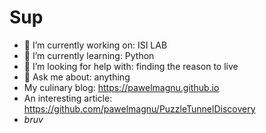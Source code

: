 
# Sup

- 🔭 I’m currently working on: ISI LAB
- 🌱 I’m currently learning: Python
- 🤔 I’m looking for help with: finding the reason to live
- 💬 Ask me about: anything
- My culinary blog: https://pawelmagnu.github.io
- An interesting article: https://github.com/pawelmagnu/PuzzleTunnelDiscovery
- _bruv_
